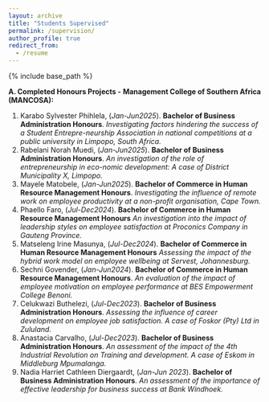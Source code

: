 ```yaml
---
layout: archive
title: "Students Supervised"
permalink: /supervision/
author_profile: true
redirect_from:
  - /resume
---
```


{% include base_path %}

__A. Completed Honours Projects -__ **Management College of Southern Africa (MANCOSA):**
   
  1. Karabo Sylvester Phihlela, (_Jan-Jun2025_). __Bachelor of Business Administration Honours__. _Investigating factors hindering the success of a Student Entrepre-neurship Association in national competitions at a public university in Limpopo, South Africa._
  1. Rabelani Norah Muedi, (_Jan-Jun2025_). __Bachelor of Business Administration Honours__. _An investigation of the role of entrepreneurship in eco-nomic development: A case of District Municipality X, Limpopo._
  1. Mayele Matobele, (_Jan-Jun2025_). __Bachelor of Commerce in Human Resource Management Honours__. _Investigating the influence of remote work on employee productivity at a non-profit organisation, Cape Town._
  1. Phaello Faro, (_Jul-Dec2024_). __Bachelor of Commerce in Human Resource Management Honours__ _An investigation into the impact of leadership styles on employee satisfaction at Proconics Company in Gauteng Province._
  1. Matseleng Irine Masunya, (_Jul-Dec2024_). __Bachelor of Commerce in Human Resource Management Honours__ _Assessing the impact of the hybrid work model on employee wellbeing at Servest, Johannesburg._
  1. Sechni Govender, (_Jan-Jun2024_). __Bachelor of Commerce in Human Resource Management Honours__. _An evaluation of the impact of employee motivation on employee performance at BES Empowerment College Benoni._
  1. Celukwazi Buthelezi, (*Jul-Dec2023*). __Bachelor of Business Administration Honours__. _Assessing the influence of career development on employee job satisfaction. A case of Foskor (Pty) Ltd in Zululand._
  1. Anastacia Carvalho, (*Jul-Dec2023*). __Bachelor of Business Administration Honours__. _An assessment of the impact of the 4th Industrial Revolution on Training and development. A case of Eskom in Middleburg Mpumalanga._
  1. Nadia Harriet Cathleen Diergaardt, (*Jan-Jun 2023*). __Bachelor of Business Administration Honours__. _An assessment of the importance of effective leadership for business success at Bank Windhoek._

